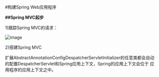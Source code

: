 #构建Spring Web应用程序

**##Spring MVC起步**

1)跟踪Spring MVC的请求：

![image]()

2)搭建Spring MVC

扩展AbstractAnnotationConfigDespatcherServletInitializer的任意类都会自动的配置DespatcherServlet和Spring应用上下文，Spring的应用上下文会位于
应用程序的应用上下文之中。
